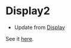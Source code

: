 # Display2

- Update from [Display](https://github.com/sea-grass/display)

See it [here](https://sea-grass.github.io/display2).